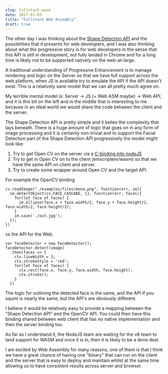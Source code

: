 ```yaml
---
slug: fullstack-wasm
date: 2017-01-03
title: "Fullstack Web Assembly"
draft: true
---
```


The other day I was thinking about the [Shape Detection
API](https://paul.kinlan.me/face-detection/) and the possibilities that it
presents for web developers, and I was also thinking about what the progressive
story is for web developers in the sense that this API is still in development,
not fully landed in Chrome and for a long time is likely not to be supported
natively on the web-at-large.

A traditional understanding of Progressive Enhancement is to manage rendering
and logic on the Server so that we have full support across the web platform,
when JS is available try to emulate the API if the API doesn't exist. This is a
relatively sane model that we can all pretty much agree on.

My terrible mental model is: Server &rarr; JS (+ Web ASM maybe) &rarr; Web API;
and it is this bit on the left and in the middle that is interesting to me because
in an ideal world we would share the code between the client and the server.

The Shape Detection API is pretty simple and it belies the complexity that lays
beneath. There is a huge amount of logic that goes on in any form of image
processing and it is certainly non-trivial and to support the Facial Detection
part of the Shape Detection API progressively the model might look like:

1. Try to get Open CV on the server via a [C-binding into
   nodeJS](https://github.com/peterbraden/node-opencv)
2. Try to get in Open CV on to the client (emscriptem/wasm) so that we have the
   same API on client and server.
3. Try to create some wrapper around Open CV and the target API.

For example the OpenCV binding

```
cv.readImage("./examples/files/mona.png", function(err, im){
  im.detectObject(cv.FACE_CASCADE, {}, function(err, faces){
    for(let face of faces) {
      im.ellipse(face.x + face.width/2, face.y + face.height/2, face.width/2, face.height/2);
    }
    im.save('./out.jpg');
  });
})
```

vs the API for the Web.

```
var faceDetector = new FaceDetector();
faceDetector.detect(image)
  .then(faces => {
    ctx.lineWidth = 2;
    ctx.strokeStyle = 'red';
    for(let face of faces) {
      ctx.rect(face.x, face.y, face.width, face.height);
      ctx.stroke();
    }
  })
```

The logic for outlining the detected face is the same, and the API if you squint
is nearly the same, but the API's are obviously different.

I believe it would be relatively easy to provide a mapping between the "Shape
Detection API" and the OpenCV API.  You could then have this binding shared
between web client that has no native implementation and then the server
binding too.

As far as I understand it, the NodeJS team are waiting for the v8 team to land
support for WASM and once it is in, then it is likely to be a done deal.

I am excited by Web Assembly for many reasons, one of them is that I think we
have a great chance of having one "binary" that can run on the client and the
server that is easy to deploy and maintain whilst at the same time allowing us
to have consistent results across server and browser.
